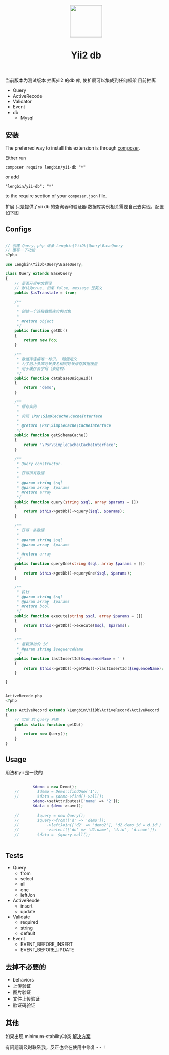 <p align="center">
    <a href="https://github.com/yiisoft" target="_blank">
        <img src="https://avatars0.githubusercontent.com/u/993323" height="100px">
    </a>
    <h1 align="center">Yii2 db</h1>
    <br>
</p>

当前版本为测试版本
抽离yii2 的db 库, 使扩展可以集成到任何框架
目前抽离
- Query
- ActiveRecode
- Validator
- Event
- db
	- Mysql

安装
------------

The preferred way to install this extension is through [composer](http://getcomposer.org/download/).

Either run

```
composer require lengbin/yii-db "*"
```

or add

```
"lengbin/yii-db": "*"
```
to the require section of your `composer.json` file.

扩展 只是提供了yii db 的查询器和验证器
数据库实例相关需要自己去实现，配置如下图

Configs
-----

``` php

// 创建 Query。php 继承 Lengbin\YiiDb\Query\BaseQuery
// 覆写一下功能
<?php

use Lengbin\YiiDb\Query\BaseQuery;

class Query extends BaseQuery
{
    // 是否开启中文翻译 
    // 默认为true, 如果 false, message 是英文
    public $isTranslate = true;

    /**
     *
     * 创建一个连接数据库实例对象
     *
     * @return object
     */
    public function getDb()
    {
        return new Pdo;
    }

    /**
     * 数据库连接唯一标识， 随便定义
     * 为了防止多库导致表名相同导致缓存数据覆盖
     * 用于缓存表字段（表结构）
     */
    public function databaseUniqueId()
    {
        return 'demo';
    }

    /**
     * 缓存实例
     *
     * 实现 \Psr\SimpleCache\CacheInterface
     *
     * @return \Psr\SimpleCache\CacheInterface
     */
    public function getSchemaCache()
    {
        return '\Psr\SimpleCache\CacheInterface';
    }

    /**
     * Query constructor.
     *
     * 获得所有数据
     * 
     * @param string $sql
     * @param array  $params
     * @return array
     */
    public function query(string $sql, array $params = [])
    {
        return $this->getDb()->query($sql, $params);
    }

    /**
     * 获得一条数据
     * 
     * @param string $sql
     * @param array  $params
     *
     * @return array
     */
    public function queryOne(string $sql, array $params = [])
    {
        return $this->getDb()->queryOne($sql, $params);
    }

    /**
     * 执行
     * @param string $sql
     * @param array  $params
     * @return bool
     */
    public function execute(string $sql, array $params = [])
    {
        return $this->getDb()->execute($sql, $params);
    }

    /**
     * 最新添加的 id
     * @param string $sequenceName
     */
    public function lastInsertId($sequenceName = '')
    {
        return $this->getDb()->getPdo()->lastInsertId($sequenceName);
    }

}


ActiveRecode.php
<?php

class ActiveRecord extends \Lengbin\YiiDb\ActiveRecord\ActiveRecord
{
    // 实现 的 query 对象
    public static function getDb()
    {
        return new Query();
    }
}

```

Usage
-----
用法和yii 是一致的

```php

            $demo = new Demo();
    //        $demo = Demo::findOne('1');
    //        $data = $demo->find()->all();
            $demo->setAttributes(['name' => '2']);
            $data = $demo->save();
    
    //        $query = new Query();
    //        $query->from(['d' => 'demo']);
    //            ->leftJoin(['d2' => 'demo2'], 'd2.demo_id = d.id')
    //            ->select(['dn' => 'd2.name', 'd.id', 'd.name']);
    //        $data =  $query->all();
    
```

Tests
------
- Query
  - from
  - select
  - all
  - one
  - leftJon
- ActiveReode
  - insert
  - update
- Validate
  - required
  - string
  - default
- Event
  - EVENT_BEFORE_INSERT
  - EVENT_BEFORE_UPDATE


去掉不必要的
----
- behaviors
- 上传验证
- 图片验证
- 文件上传验证
- 验证码验证


其他
----

如果出现 minimum-stability冲突 [解决方案](https://blog.csdn.net/qq_32642039/article/details/78292685)


有问题请及时联系我，反正也会在使用中修复 - - ！


